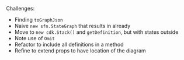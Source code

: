 Challenges:
* Finding `toGraphJson`
* Naive `new sfn.StateGraph` that results in already
* Move to `new cdk.Stack()` and `getDefinition`, but with states outside
* Note use of `Omit`
* Refactor to include all definitions in a method
* Refine to extend props to have location of the diagram
